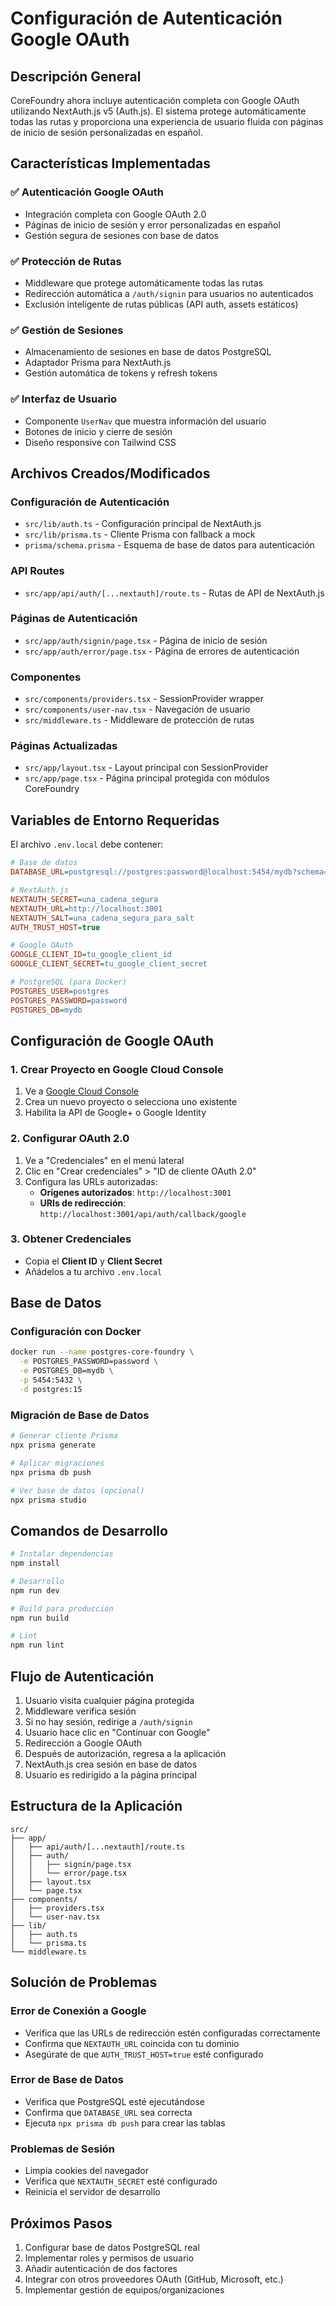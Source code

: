 # Configuración de Autenticación Google OAuth

## Descripción General

CoreFoundry ahora incluye autenticación completa con Google OAuth utilizando NextAuth.js v5 (Auth.js). El sistema protege automáticamente todas las rutas y proporciona una experiencia de usuario fluida con páginas de inicio de sesión personalizadas en español.

## Características Implementadas

### ✅ Autenticación Google OAuth
- Integración completa con Google OAuth 2.0
- Páginas de inicio de sesión y error personalizadas en español
- Gestión segura de sesiones con base de datos

### ✅ Protección de Rutas
- Middleware que protege automáticamente todas las rutas
- Redirección automática a `/auth/signin` para usuarios no autenticados
- Exclusión inteligente de rutas públicas (API auth, assets estáticos)

### ✅ Gestión de Sesiones
- Almacenamiento de sesiones en base de datos PostgreSQL
- Adaptador Prisma para NextAuth.js
- Gestión automática de tokens y refresh tokens

### ✅ Interfaz de Usuario
- Componente `UserNav` que muestra información del usuario
- Botones de inicio y cierre de sesión
- Diseño responsive con Tailwind CSS

## Archivos Creados/Modificados

### Configuración de Autenticación
- `src/lib/auth.ts` - Configuración principal de NextAuth.js
- `src/lib/prisma.ts` - Cliente Prisma con fallback a mock
- `prisma/schema.prisma` - Esquema de base de datos para autenticación

### API Routes
- `src/app/api/auth/[...nextauth]/route.ts` - Rutas de API de NextAuth.js

### Páginas de Autenticación
- `src/app/auth/signin/page.tsx` - Página de inicio de sesión
- `src/app/auth/error/page.tsx` - Página de errores de autenticación

### Componentes
- `src/components/providers.tsx` - SessionProvider wrapper
- `src/components/user-nav.tsx` - Navegación de usuario
- `src/middleware.ts` - Middleware de protección de rutas

### Páginas Actualizadas
- `src/app/layout.tsx` - Layout principal con SessionProvider
- `src/app/page.tsx` - Página principal protegida con módulos CoreFoundry

## Variables de Entorno Requeridas

El archivo `.env.local` debe contener:

```ini
# Base de datos
DATABASE_URL=postgresql://postgres:password@localhost:5454/mydb?schema=public

# NextAuth.js
NEXTAUTH_SECRET=una_cadena_segura
NEXTAUTH_URL=http://localhost:3001
NEXTAUTH_SALT=una_cadena_segura_para_salt
AUTH_TRUST_HOST=true

# Google OAuth
GOOGLE_CLIENT_ID=tu_google_client_id
GOOGLE_CLIENT_SECRET=tu_google_client_secret

# PostgreSQL (para Docker)
POSTGRES_USER=postgres
POSTGRES_PASSWORD=password
POSTGRES_DB=mydb
```

## Configuración de Google OAuth

### 1. Crear Proyecto en Google Cloud Console
1. Ve a [Google Cloud Console](https://console.cloud.google.com/)
2. Crea un nuevo proyecto o selecciona uno existente
3. Habilita la API de Google+ o Google Identity

### 2. Configurar OAuth 2.0
1. Ve a "Credenciales" en el menú lateral
2. Clic en "Crear credenciales" > "ID de cliente OAuth 2.0"
3. Configura las URLs autorizadas:
   - **Orígenes autorizados**: `http://localhost:3001`
   - **URIs de redirección**: `http://localhost:3001/api/auth/callback/google`

### 3. Obtener Credenciales
- Copia el **Client ID** y **Client Secret**
- Añádelos a tu archivo `.env.local`

## Base de Datos

### Configuración con Docker
```bash
docker run --name postgres-core-foundry \
  -e POSTGRES_PASSWORD=password \
  -e POSTGRES_DB=mydb \
  -p 5454:5432 \
  -d postgres:15
```

### Migración de Base de Datos
```bash
# Generar cliente Prisma
npx prisma generate

# Aplicar migraciones
npx prisma db push

# Ver base de datos (opcional)
npx prisma studio
```

## Comandos de Desarrollo

```bash
# Instalar dependencias
npm install

# Desarrollo
npm run dev

# Build para producción
npm run build

# Lint
npm run lint
```

## Flujo de Autenticación

1. Usuario visita cualquier página protegida
2. Middleware verifica sesión
3. Si no hay sesión, redirige a `/auth/signin`
4. Usuario hace clic en "Continuar con Google"
5. Redirección a Google OAuth
6. Después de autorización, regresa a la aplicación
7. NextAuth.js crea sesión en base de datos
8. Usuario es redirigido a la página principal

## Estructura de la Aplicación

```
src/
├── app/
│   ├── api/auth/[...nextauth]/route.ts
│   ├── auth/
│   │   ├── signin/page.tsx
│   │   └── error/page.tsx
│   ├── layout.tsx
│   └── page.tsx
├── components/
│   ├── providers.tsx
│   └── user-nav.tsx
├── lib/
│   ├── auth.ts
│   └── prisma.ts
└── middleware.ts
```

## Solución de Problemas

### Error de Conexión a Google
- Verifica que las URLs de redirección estén configuradas correctamente
- Confirma que `NEXTAUTH_URL` coincida con tu dominio
- Asegúrate de que `AUTH_TRUST_HOST=true` esté configurado

### Error de Base de Datos
- Verifica que PostgreSQL esté ejecutándose
- Confirma que `DATABASE_URL` sea correcta
- Ejecuta `npx prisma db push` para crear las tablas

### Problemas de Sesión
- Limpia cookies del navegador
- Verifica que `NEXTAUTH_SECRET` esté configurado
- Reinicia el servidor de desarrollo

## Próximos Pasos

1. Configurar base de datos PostgreSQL real
2. Implementar roles y permisos de usuario
3. Añadir autenticación de dos factores
4. Integrar con otros proveedores OAuth (GitHub, Microsoft, etc.)
5. Implementar gestión de equipos/organizaciones